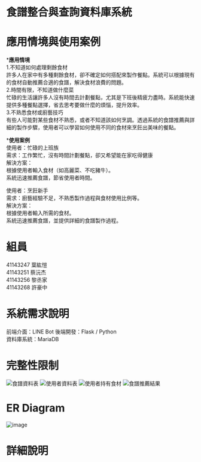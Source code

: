 # 食譜整合與查詢資料庫系統

# 應用情境與使用案例
***應用情境**  
1.不知道如何處理剩餘食材   
許多人在家中有多種剩餘食材，卻不確定如何搭配來製作餐點。系統可以根據現有的食材自動推薦合適的食譜，解決食材浪費的問題。   
2.時間有限，不知道做什麼菜   
忙碌的生活讓許多人沒有時間去計劃餐點，尤其是下班後精疲力盡時。系統能快速提供多種餐點選擇，省去思考要做什麼的煩惱，提升效率。   
3.不熟悉食材或廚藝技巧   
有些人可能對某些食材不熟悉，或者不知道該如何烹調。透過系統的食譜推薦與詳細的製作步驟，使用者可以學習如何使用不同的食材來烹飪出美味的餐點。   


***使用案例**  
使用者：忙碌的上班族  
需求：工作繁忙，沒有時間計劃餐點，卻又希望能在家吃得健康    
解決方案：  
根據使用者輸入食材（如高麗菜、不吃豬牛）。  
系統迅速推薦食譜，節省使用者時間。  
  
使用者：烹飪新手  
需求：廚藝經驗不足，不熟悉製作過程與食材使用比例等。    
解決方案：  
根據使用者輸入所需的食材。  
系統迅速推薦食譜，並提供詳細的食譜製作過程。  

# 組員
41143247  葉紘愷  
41143251  蔡沅杰  
41143256  黎丞家  
41143268  許豪中

# 系統需求說明  
前端介面：LINE Bot​
後端開發：Flask / Python  
資料庫系統：MariaDB  

# 完整性限制
![食譜資料表](https://github.com/user-attachments/assets/38f2c7fe-3705-41ea-b03b-f6bb7bbac7a4)
![使用者資料表](https://github.com/user-attachments/assets/a9d35ad9-666f-497f-bd5b-52fbe733484e)
![使用者持有食材](https://github.com/user-attachments/assets/66e01658-aace-4215-9def-256a1341ab38)
![食譜推薦結果](https://github.com/user-attachments/assets/5f6f98be-8d65-4d67-b35b-9d807eafb670)

# ER Diagram
![image](https://github.com/user-attachments/assets/e9e88809-ef0b-4aaa-9a1e-9c553d607310)


# 詳細說明
